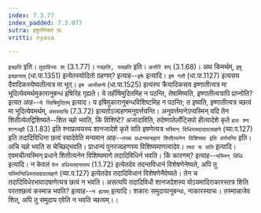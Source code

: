 ```yaml
---
index: 7.3.77
index_padded: 7.3.077
sutra: इषुगमियमां छः
vritti: nyasa

---
```

`इच्छति` इति। `तुदादिभ्यः शः` (3.1.77)। `गच्छति, यच्छति` इति। `कर्त्तरि शप्` (3.1.68)।
अथ किमर्थम्, `इषु इच्छायाम्` (धा.पा.1351) इत्येतस्योदितो ग्रहणम्? इत्याह--`इषेः` इत्यादि। `इष गतौ` (धा.पा.1127) इत्यसय दैवादिकस्येष्यतीत्यत्र मा भूत्। `इष आभीक्ष्ण्ये` (धा.पा.1525) इत्यस्य क्रैयादिकसय इष्णातीत्यत्र मा भूदित्येवमर्थमुकारानुबन्ध इषिरिह गृह्यते।
ये तर्हीषिमुदितमिह न पठन्ति, तेषामिष्यति, इष्णातीत्यत्रापि प्राप्नोति? इत्यत आह--`ये त्विषिमुदितम्` इत्याद। य इषिमुकारानुबन्धविशिष्टमिह न पठन्ति; त इष्यति, इष्णातीत्यत्र च्छत्वं मा भूदित्येवमर्थम्, `क्सस्याचि` (7.3.72) इत्यतोऽज्ग्रहणमनुवर्त्तयन्ति। अनुवर्त्तमानेऽप्यस्मिन् यदि तेन शितीत्येतद्विशिष्यते--शित च्छो भवति, किं विशिष्टे? अजादाविति, तदेष्णातेर्लोट्सिपो हीत्यादेशे कृते `हलः श्नः शानज्झौ` (3.1.83) इति श्नाप्रत्ययस्य शानजादेशे कृते सति इषणेत्यत्र `यस्मिन् विधिस्तदादावल्ग्रहणे` (व्या.प.127) इति तदादिविधिना छत्वं स्यादेवेति मन्यमान आह--`तच्च प्रधानमन्ग्रहणं शितीत्यनेन विशिष्यत इति वर्णयन्ति` इति। अचि च्छो भवति स चेच्छिद्भवति। प्राधान्पं पुनरज्ग्रहणस्य विशिष्यमाणत्वादेव। `तथा च सति` इत्यादि। एवमचीत्यस्मिन् प्रधाने शितीत्यनेन विशिष्यमाणे तदादिविधिर्न भवति। किं कारणम्? इत्याह--`यस्मिन् विधिः` इत्यादि। न केवलं `येन वधिस्तदन्तस्य` (1.1.72) इत्येतदेव तदन्तविधानं विशेषणेनेष्यते, अपि तु `यस्मिन्विधिस्तददावल्ग्रहणे` (व्या.प.127) इत्येतदेव तदादिविधानं विशेषणेनैवेष्यते। तेन च तदादिविधेरभावादषाणेत्यत्र छत्वं न भवति। असत्यपि तदादिविधौ शानजदेशस्य योऽयमादिराकारस्तत्र शिति परतश्छत्वं कस्मान्न भवति? इत्याह--`न ह्ययम्` इत्यादि। शकारः समुदायानुबन्धः, नाकारस्याचः। तस्मान्नाजेव शित्, अपि तु समुदाय एवेति न भवति च्छत्वम्।।